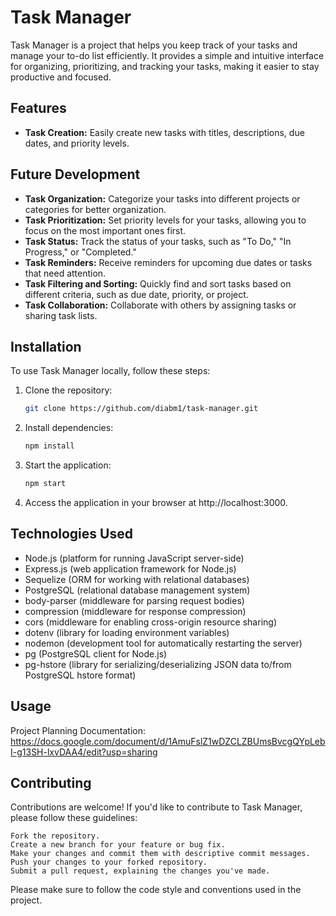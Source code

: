 # Task Manager

Task Manager is a project that helps you keep track of your tasks and manage your to-do list efficiently. It provides a simple and intuitive interface for organizing, prioritizing, and tracking your tasks, making it easier to stay productive and focused.

## Features

- **Task Creation:** Easily create new tasks with titles, descriptions, due dates, and priority levels.

## Future Development

- **Task Organization:** Categorize your tasks into different projects or categories for better organization.
- **Task Prioritization:** Set priority levels for your tasks, allowing you to focus on the most important ones first.
- **Task Status:** Track the status of your tasks, such as "To Do," "In Progress," or "Completed."
- **Task Reminders:** Receive reminders for upcoming due dates or tasks that need attention.
- **Task Filtering and Sorting:** Quickly find and sort tasks based on different criteria, such as due date, priority, or project.
- **Task Collaboration:** Collaborate with others by assigning tasks or sharing task lists.


## Installation

To use Task Manager locally, follow these steps:

1. Clone the repository:

   ```bash
   git clone https://github.com/diabm1/task-manager.git

2. Install dependencies:

    ```bash
    npm install

3. Start the application:

    ```bash
    npm start

4. Access the application in your browser at http://localhost:3000.

## Technologies Used
- Node.js (platform for running JavaScript server-side)
- Express.js (web application framework for Node.js)
- Sequelize (ORM for working with relational databases)
- PostgreSQL (relational database management system)
- body-parser (middleware for parsing request bodies)
- compression (middleware for response compression)
- cors (middleware for enabling cross-origin resource sharing)
- dotenv (library for loading environment variables)
- nodemon (development tool for automatically restarting the server)
- pg (PostgreSQL client for Node.js)
- pg-hstore (library for serializing/deserializing JSON data to/from PostgreSQL hstore format)

## Usage

Project Planning Documentation: https://docs.google.com/document/d/1AmuFslZ1wDZCLZBUmsBvcgQYpLebI-g13SH-lxvDAA4/edit?usp=sharing

## Contributing

Contributions are welcome! If you'd like to contribute to Task Manager, please follow these guidelines:

    Fork the repository.
    Create a new branch for your feature or bug fix.
    Make your changes and commit them with descriptive commit messages.
    Push your changes to your forked repository.
    Submit a pull request, explaining the changes you've made.

Please make sure to follow the code style and conventions used in the project.